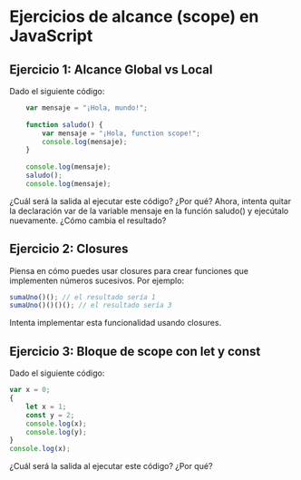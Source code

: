 # Ejercicios de alcance (scope) en JavaScript

## Ejercicio 1: Alcance Global vs Local

Dado el siguiente código:

```javascript
    var mensaje = "¡Hola, mundo!";
    
    function saludo() {
        var mensaje = "¡Hola, function scope!";
        console.log(mensaje);
    }
    
    console.log(mensaje);
    saludo();
    console.log(mensaje);
```

¿Cuál será la salida al ejecutar este código? ¿Por qué?
Ahora, intenta quitar la declaración var de la variable mensaje en la función saludo() y ejecútalo nuevamente. ¿Cómo cambia el resultado?


## Ejercicio 2: Closures

Piensa en cómo puedes usar closures para crear funciones que implementen números sucesivos. Por ejemplo:

```javascript
sumaUno()(); // el resultado sería 1
sumaUno()()()(); // el resultado sería 3
```

Intenta implementar esta funcionalidad usando closures.


## Ejercicio 3: Bloque de scope con let y const

Dado el siguiente código:

```javascript
var x = 0;
{
    let x = 1;
    const y = 2;
    console.log(x);
    console.log(y);
}
console.log(x);
```
¿Cuál será la salida al ejecutar este código? ¿Por qué?


